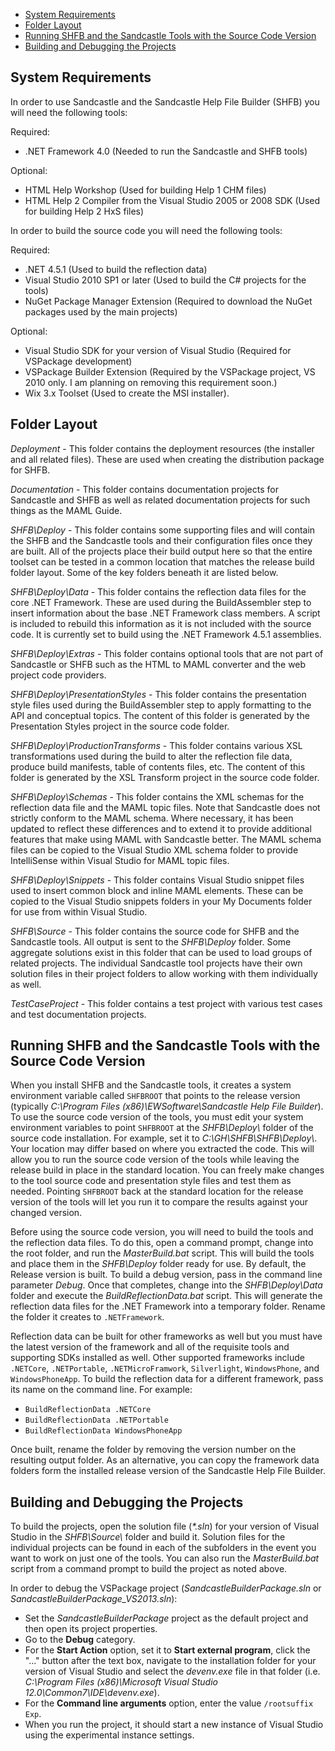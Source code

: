 * [System Requirements](#system-requirements)
* [Folder Layout](#folder-layout)
* [Running SHFB and the Sandcastle Tools with the Source Code Version](#running-shfb-and-the-sandcastle-tools-with-the-source-code-version)
* [Building and Debugging the Projects](#building-and-debugging-the-projects)

## System Requirements
In order to use Sandcastle and the Sandcastle Help File Builder (SHFB) you will need the following tools:

Required:
* .NET Framework 4.0 (Needed to run the Sandcastle and SHFB tools)

Optional:
* HTML Help Workshop (Used for building Help 1 CHM files)
* HTML Help 2 Compiler from the Visual Studio 2005 or 2008 SDK (Used for building Help 2 HxS files)

In order to build the source code you will need the following tools:

Required:
* .NET 4.5.1 (Used to build the reflection data)
* Visual Studio 2010 SP1 or later (Used to build the C# projects for the tools)
* NuGet Package Manager Extension (Required to download the NuGet packages used by the main projects)

Optional:
* Visual Studio SDK for your version of Visual Studio (Required for VSPackage development)
* VSPackage Builder Extension (Required by the VSPackage project, VS 2010 only.  I am planning on removing this
requirement soon.)
* Wix 3.x Toolset (Used to create the MSI installer).

## Folder Layout
*Deployment* - This folder contains the deployment resources (the installer and all related files).  These are
used when creating the distribution package for SHFB.

*Documentation* - This folder contains documentation projects for Sandcastle and SHFB as well as related
documentation projects for such things as the MAML Guide.

*SHFB\Deploy* - This folder contains some supporting files and will contain the SHFB and the Sandcastle tools
and their configuration files once they are built.  All of the projects place their build output here so that
the entire toolset can be tested in a common location that matches the release build folder layout.  Some of the
key folders beneath it are listed below.

*SHFB\Deploy\Data* - This folder contains the reflection data files for the core .NET Framework.  These are used
during the BuildAssembler step to insert information about the base .NET Framework class members.  A script is
included to rebuild this information as it is not included with the source code.  It is currently set to build
using the .NET Framework 4.5.1 assemblies.

*SHFB\Deploy\Extras* - This folder contains optional tools that are not part of Sandcastle or SHFB such as the
HTML to MAML converter and the web project code providers.

*SHFB\Deploy\PresentationStyles* - This folder contains the presentation style files used during the
BuildAssembler step to apply formatting to the API and conceptual topics.  The content of this folder is
generated by the Presentation Styles project in the source code folder.

*SHFB\Deploy\ProductionTransforms* - This folder contains various XSL transformations used during the build to
alter the reflection file data, produce build manifests, table of contents files, etc.  The content of this
folder is generated by the XSL Transform project in the source code folder.

*SHFB\Deploy\Schemas* - This folder contains the XML schemas for the reflection data file and the MAML topic
files.  Note that Sandcastle does not strictly conform to the MAML schema.  Where necessary, it has been updated
to reflect these differences and to extend it to provide additional features that make using MAML with
Sandcastle better. The MAML schema files can be copied to the Visual Studio XML schema folder to provide
IntelliSense within Visual Studio for MAML topic files.

*SHFB\Deploy\Snippets* - This folder contains Visual Studio snippet files used to insert common block and inline
MAML elements.  These can be copied to the Visual Studio snippets folders in your My Documents folder for use
from within Visual Studio.

*SHFB\Source* - This folder contains the source code for SHFB and the Sandcastle tools.  All output is sent to
the *SHFB\Deploy* folder.  Some aggregate solutions exist in this folder that can be used to load groups of
related projects.  The individual Sandcastle tool projects have their own solution files in their project
folders to allow working with them individually as well.

*TestCaseProject* - This folder contains a test project with various test cases and test documentation projects.

## Running SHFB and the Sandcastle Tools with the Source Code Version
When you install SHFB and the Sandcastle tools, it creates a system environment variable called `SHFBROOT` that
points to the release version (typically *C:\Program Files (x86)\EWSoftware\Sandcastle Help File Builder*).  To
use the source code version of the tools, you must edit your system environment variables to point `SHFBROOT` at
the *SHFB\Deploy\\* folder of the source code installation.  For example, set it to *C:\GH\SHFB\SHFB\Deploy\\*.
Your location may differ based on where you extracted the code.  This will allow you to run the source code
version of the tools while leaving the release build in place in the standard location.  You can freely make
changes to the tool source code and presentation style files and test them as needed.  Pointing `SHFBROOT` back
at the standard location for the release version of the tools will let you run it to compare the results against
your changed version.

Before using the source code version, you will need to build the tools and the reflection data files.  To do
this, open a command prompt, change into the root folder, and run the *MasterBuild.bat* script.  This will build
the tools and place them in the *SHFB\Deploy* folder ready for use.  By default, the Release version is built.
To build a debug version, pass in the command line parameter *Debug*.  Once that completes, change into the
*SHFB\Deploy\Data* folder and execute the *BuildReflectionData.bat* script.  This will generate the reflection
data files for the .NET Framework into a temporary folder.  Rename the folder it creates to `.NETFramework`.

Reflection data can be built for other frameworks as well but you must have the latest version of the framework
and all of the requisite tools and supporting SDKs installed as well.  Other supported frameworks include
`.NETCore`, `.NETPortable`, `.NETMicroFramwork`, `Silverlight`, `WindowsPhone`, and `WindowsPhoneApp`.  To build
the reflection data for a different framework, pass its name on the command line.  For example:

* `BuildReflectionData .NETCore`
* `BuildReflectionData .NETPortable`
* `BuildReflectionData WindowsPhoneApp`

Once built, rename the folder by removing the version number on the resulting output folder.  As an alternative,
you can copy the framework data folders form the installed release version of the Sandcastle Help File Builder.

## Building and Debugging the Projects
To build the projects, open the solution file (_\*.sln_) for your version of Visual Studio in the
*SHFB\Source\\* folder and build it.  Solution files for the individual projects can be found in each of the
subfolders in the event you want to work on just one of the tools.  You can also run the *MasterBuild.bat*
script from a command prompt to build the project as noted above.

In order to debug the VSPackage project (*SandcastleBuilderPackage.sln* or
*SandcastleBuilderPackage_VS2013.sln*):

* Set the *SandcastleBuilderPackage* project as the default project and then open its project properties.
* Go to the **Debug** category.
* For the **Start Action** option, set it to **Start external program**, click the "..." button after the text
box, navigate to the installation folder for your version of Visual Studio and select the *devenv.exe* file in
that folder (i.e. *C:\Program Files (x86)\Microsoft Visual Studio 12.0\Common7\IDE\devenv.exe*).
* For the **Command line arguments** option, enter the value `/rootsuffix Exp`.
* When you run the project, it should start a new instance of Visual Studio using the experimental instance
settings.
